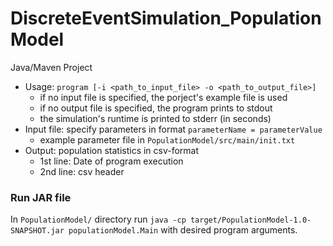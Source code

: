 # DiscreteEventSimulation_PopulationModel

Java/Maven Project

* Usage: ```program [-i <path_to_input_file> -o <path_to_output_file>]```
    + if no input file is specified, the porject's example file is used
    + if no output file is specified, the program prints to stdout
    + the simulation's runtime is printed to stderr (in seconds)
* Input file: specify parameters in format ```parameterName = parameterValue```
    + example parameter file in ```PopulationModel/src/main/init.txt```
* Output: population statistics in csv-format
   + 1st line: Date of program execution
   + 2nd line: csv header

### Run JAR file

In ```PopulationModel/``` directory run ```java -cp target/PopulationModel-1.0-SNAPSHOT.jar populationModel.Main``` with desired program arguments.
